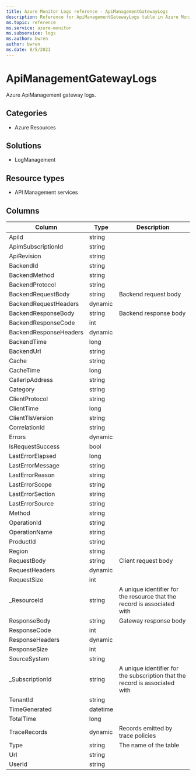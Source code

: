 ```yaml
---
title: Azure Monitor Logs reference - ApiManagementGatewayLogs
description: Reference for ApiManagementGatewayLogs table in Azure Monitor Logs.
ms.topic: reference
ms.service: azure-monitor
ms.subservice: logs
ms.author: bwren
author: bwren
ms.date: 8/5/2021
---
```


# ApiManagementGatewayLogs

 Azure ApiManagement gateway logs.

## Categories

- Azure Resources
## Solutions

- LogManagement
## Resource types

- API Management services




## Columns

|Column|Type|Description|
|---|---|---|
|ApiId|string||
|ApimSubscriptionId|string||
|ApiRevision|string||
|BackendId|string||
|BackendMethod|string||
|BackendProtocol|string||
|BackendRequestBody|string|Backend request body|
|BackendRequestHeaders|dynamic||
|BackendResponseBody|string|Backend response body|
|BackendResponseCode|int||
|BackendResponseHeaders|dynamic||
|BackendTime|long||
|BackendUrl|string||
|Cache|string||
|CacheTime|long||
|CallerIpAddress|string||
|Category|string||
|ClientProtocol|string||
|ClientTime|long||
|ClientTlsVersion|string||
|CorrelationId|string||
|Errors|dynamic||
|IsRequestSuccess|bool||
|LastErrorElapsed|long||
|LastErrorMessage|string||
|LastErrorReason|string||
|LastErrorScope|string||
|LastErrorSection|string||
|LastErrorSource|string||
|Method|string||
|OperationId|string||
|OperationName|string||
|ProductId|string||
|Region|string||
|RequestBody|string|Client request body|
|RequestHeaders|dynamic||
|RequestSize|int||
|_ResourceId|string|A unique identifier for the resource that the record is associated with|
|ResponseBody|string|Gateway response body|
|ResponseCode|int||
|ResponseHeaders|dynamic||
|ResponseSize|int||
|SourceSystem|string||
|_SubscriptionId|string|A unique identifier for the subscription that the record is associated with|
|TenantId|string||
|TimeGenerated|datetime||
|TotalTime|long||
|TraceRecords|dynamic|Records emitted by trace policies|
|Type|string|The name of the table|
|Url|string||
|UserId|string||
